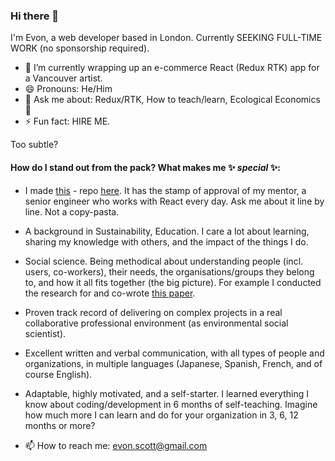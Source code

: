 ### Hi there 👋 

I'm Evon, a web developer based in London. Currently SEEKING FULL-TIME WORK (no sponsorship required).

- 🔭 I’m currently wrapping up an e-commerce React (Redux RTK) app for a Vancouver artist.
- 😄 Pronouns: He/Him
- 💬 Ask me about: Redux/RTK, How to teach/learn, Ecological Economics 🤔
- ⚡ Fun fact: HIRE ME.

Too subtle?

#### How do I stand out from the pack? What makes me ✨ _special_ ✨:

- I made [this](https://ines-chuaqui-preview.netlify.app/) - repo [here](https://github.com/ButcherDing/ines-chuaqui). It has the stamp of approval of my mentor, a senior engineer who works with React every day. Ask me about it line by line. Not a copy-pasta.

- A background in Sustainability, Education. I care a lot about learning, sharing my knowledge with others, and the impact of the things I do.

- Social science. Being methodical about understanding people (incl. users, co-workers), their needs, the organisations/groups they belong to, and how it all fits together (the big picture). For example I conducted the research for and co-wrote [this paper](https://journals.plos.org/plosone/article?id=10.1371/journal.pone.0219607).

- Proven track record of delivering on complex projects in a real collaborative professional environment (as environmental social scientist).

- Excellent written and verbal communication, with all types of people and organizations, in multiple languages (Japanese, Spanish, French, and of course English).

- Adaptable, highly motivated, and a self-starter. I learned everything I know about coding/development in 6 months of self-teaching. Imagine how much more I can learn and do for your organization in 3, 6, 12 months or more?

- 📫 How to reach me: evon.scott@gmail.com
